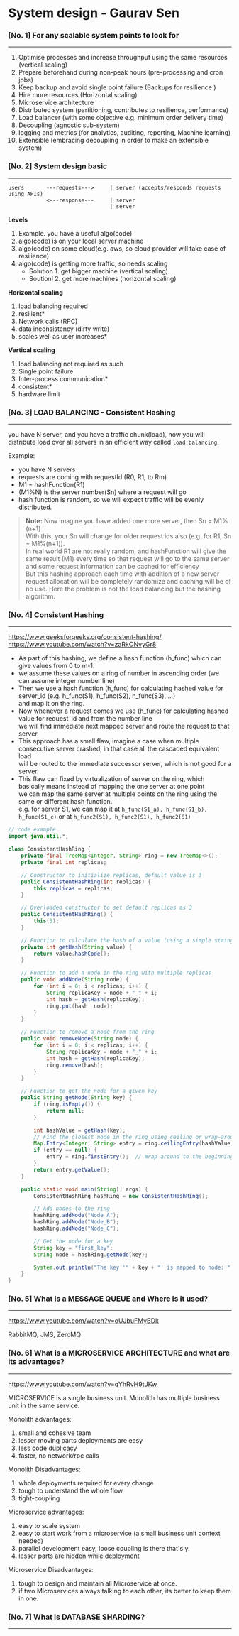 # System design - Gaurav Sen


### [No. 1] For any scalable system points to look for

---
1. Optimise processes and increase throughput using the same resources (vertical scaling)
2. Prepare beforehand during non-peak hours (pre-processing and cron jobs)
3. Keep backup and avoid single point failure (Backups for resilience )
4. Hire more resources (Horizontal scaling)
5. Microservice architecture
6. Distributed system (partitioning, contributes to resilience, performance)
7. Load balancer (with some objective e.g. minimum order delivery time)
8. Decoupling (agnostic sub-system)
9. logging and metrics (for analytics, auditing, reporting, Machine learning)
10. Extensible (embracing decoupling in order to make an extensible system)

### [No. 2] System design basic

---

```
users       ---requests--->     | server (accepts/responds requests using APIs)
            <---response---     | server  
                                | server 
```
__Levels__
1. Example. you have a useful algo(code)
2. algo(code) is on your local server machine
3. algo(code) on some cloud(e.g. aws, so cloud provider will take case of resilience)
4. algo(code) is getting more traffic, so needs scaling
   - Solution 1. get bigger machine (vertical scaling)
   - Soutionl 2. get more machines (horizontal scaling)

**Horizontal scaling**
1. load balancing required
2. resilient*
3. Network calls (RPC)
4. data inconsistency (dirty write)
5. scales well as user increases*

**Vertical scaling**
1. load balancing not required as such
2. Single point failure
3. Inter-process communication*
4. consistent*
5. hardware limit

### [No. 3] LOAD BALANCING - Consistent Hashing

---
you have N server, and you have a traffic chunk(load), now you will distribute load
over all servers in an efficient way called `load balancing`.

Example:
- you have N servers 
- requests are coming with requestId (R0, R1, to Rm) 
- M1 = hashFunction(R1)
- (M1%N) is the server number(Sn) where a request will go
- hash function is random, so we will expect traffic will be evenly distributed.


> __Note:__ Now imagine you have added one more server, then Sn  = M1%(n+1)  
> With this, your Sn will change for older request ids also (e.g. for R1, Sn  = M1%(n+1)).  
> In real world R1 are not really random, and hashFunction will give the same result (M1) every time 
> so that request will go to the same server and some request information can be cached for efficiency  
> But this hashing approach each time with addition of a new server request allocation will be completely randomize and caching will be of no use.
> Here the problem is not the load balancing but the hashing algorithm.

### [No. 4] Consistent Hashing

---
https://www.geeksforgeeks.org/consistent-hashing/
https://www.youtube.com/watch?v=zaRkONvyGr8

- As part of this hashing, we define a hash function (h_func) which can give values from 0 to m-1.   
- we assume these values on a ring of number in ascending order (we can assume integer number line)
- Then we use a hash function (h_func) for calculating hashed value for server_id (e.g. h_func(S1), h_func(S2), h_func(S3), ...)  
and map it on the ring.
- Now whenever a request comes we use (h_func) for calculating hashed value for request_id and from the number line  
we will find immediate next mapped server and route the request to that server.
- This approach has a small flaw, imagine a case when multiple consecutive server crashed, in that case all the cascaded equivalent load  
will be routed to the immediate successor server, which is not good for a server.
- This flaw can fixed by virtualization of server on the ring, which basically means instead of mapping the one server at one point   
we can map the same server at multiple points on the ring using the same or different hash function.  
e.g.  for server S1, we can map it at `h_func(S1_a), h_func(S1_b), h_func(S1_c)`
or at `h_func2(S1), h_func2(S1), h_func2(S1)`
```java
// code example 
import java.util.*;

class ConsistentHashRing {
    private final TreeMap<Integer, String> ring = new TreeMap<>();
    private final int replicas;

    // Constructor to initialize replicas, default value is 3
    public ConsistentHashRing(int replicas) {
        this.replicas = replicas;
    }

    // Overloaded constructor to set default replicas as 3
    public ConsistentHashRing() {
        this(3);
    }

    // Function to calculate the hash of a value (using a simple string hash)
    private int getHash(String value) {
        return value.hashCode();
    }

    // Function to add a node in the ring with multiple replicas
    public void addNode(String node) {
        for (int i = 0; i < replicas; i++) {
            String replicaKey = node + "_" + i;
            int hash = getHash(replicaKey);
            ring.put(hash, node);
        }
    }

    // Function to remove a node from the ring
    public void removeNode(String node) {
        for (int i = 0; i < replicas; i++) {
            String replicaKey = node + "_" + i;
            int hash = getHash(replicaKey);
            ring.remove(hash);
        }
    }

    // Function to get the node for a given key
    public String getNode(String key) {
        if (ring.isEmpty()) {
            return null;
        }

        int hashValue = getHash(key);
        // Find the closest node in the ring using ceiling or wrap-around
        Map.Entry<Integer, String> entry = ring.ceilingEntry(hashValue);
        if (entry == null) {
            entry = ring.firstEntry();  // Wrap around to the beginning of the ring
        }
        return entry.getValue();
    }

    public static void main(String[] args) {
        ConsistentHashRing hashRing = new ConsistentHashRing();

        // Add nodes to the ring
        hashRing.addNode("Node_A");
        hashRing.addNode("Node_B");
        hashRing.addNode("Node_C");

        // Get the node for a key
        String key = "first_key";
        String node = hashRing.getNode(key);

        System.out.println("The key '" + key + "' is mapped to node: " + node);
    }
}
```
### [No. 5] What is a MESSAGE QUEUE and Where is it used?

---
https://www.youtube.com/watch?v=oUJbuFMyBDk

RabbitMQ, JMS, ZeroMQ

### [No. 6] What is a MICROSERVICE ARCHITECTURE and what are its advantages?

---
https://www.youtube.com/watch?v=qYhRvH9tJKw

MICROSERVICE is a single business unit.
Monolith has multiple business unit in the same service.

Monolith advantages: 
1. small and cohesive team
2. lesser moving parts deployments are easy 
3. less code duplicacy
4. faster, no network/rpc calls 

Monolith Disadvantages:
1. whole deployments required for every change
2. tough to understand the whole flow
3. tight-coupling

Microservice advantages:
1. easy to scale system
2. easy to start work from a microservice (a small business unit context needed)
3. parallel development easy, loose coupling is there that's y. 
4. lesser parts are hidden while deployment

Microservice Disadvantages:
1. tough to design and maintain all Microservice at once.
2. if two Microservices always talking to each other, its better to keep them in one.

### [No. 7] What is DATABASE SHARDING?

---









